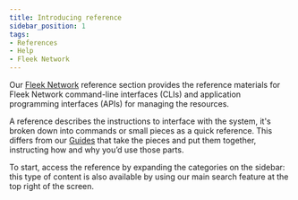 ```yaml
---
title: Introducing reference
sidebar_position: 1
tags:
- References
- Help
- Fleek Network
---
```


Our [Fleek Network](https://fleek.network) reference section provides the reference materials for Fleek Network command-line interfaces (CLIs) and application programming interfaces (APIs) for managing the resources.

A reference describes the instructions to interface with the system, it's broken down into commands or small pieces as a quick reference. This differs from our [Guides](guides) that take the pieces and put them together, instructing how and why you’d use those parts.

To start, access the reference by expanding the categories on the sidebar: this type of content is also available by using our main search feature at the top right of the screen.